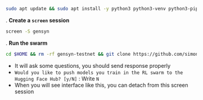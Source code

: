 ```bash
sudo apt update && sudo apt install -y python3 python3-venv python3-pip curl wget screen git lsof nano unzip
```

. **Create a `screen` session**
```bash
screen -S gensyn
```
. **Run the swarm**
```bash
cd $HOME && rm -rf gensyn-testnet && git clone https://github.com/simonik11/gensyn-testnet.git && chmod +x gensyn-testnet/gensyn.sh && ./gensyn-testnet/gensyn.sh
```
- It will ask some questions, you should send response properly
- ```Would you like to push models you train in the RL swarm to the Hugging Face Hub? [y/N]``` : Write `N`
- When you will see interface like this, you can detach from this screen session

